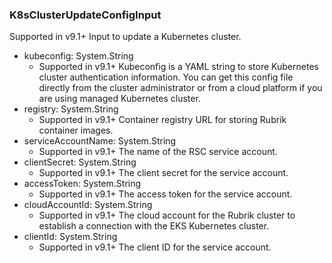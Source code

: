 ### K8sClusterUpdateConfigInput
Supported in v9.1+
  Input to update a Kubernetes cluster.

- kubeconfig: System.String
  - Supported in v9.1+
      Kubeconfig is a YAML string to store Kubernetes cluster authentication information. You can get this config file directly from the cluster administrator or from a cloud platform if you are using managed Kubernetes cluster.
- registry: System.String
  - Supported in v9.1+
      Container registry URL for storing Rubrik container images.
- serviceAccountName: System.String
  - Supported in v9.1+
      The name of the RSC service account.
- clientSecret: System.String
  - Supported in v9.1+
      The client secret for the service account.
- accessToken: System.String
  - Supported in v9.1+
      The access token for the service account.
- cloudAccountId: System.String
  - Supported in v9.1+
      The cloud account for the Rubrik cluster to establish a connection with the EKS Kubernetes cluster.
- clientId: System.String
  - Supported in v9.1+
      The client ID for the service account.
